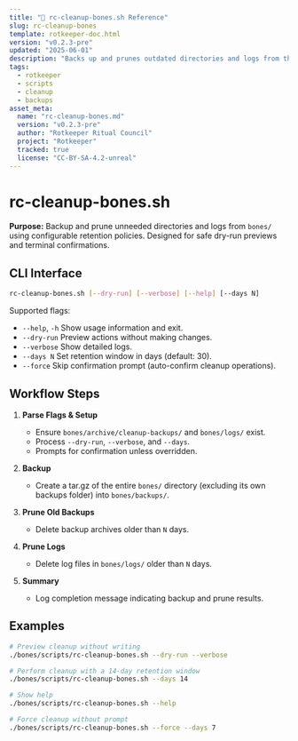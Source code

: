 ```yaml
---
title: "🔄 rc-cleanup-bones.sh Reference"
slug: rc-cleanup-bones
template: rotkeeper-doc.html
version: "v0.2.3-pre"
updated: "2025-06-01"
description: "Backs up and prunes outdated directories and logs from the bones/ archive system."
tags:
  - rotkeeper
  - scripts
  - cleanup
  - backups
asset_meta:
  name: "rc-cleanup-bones.md"
  version: "v0.2.3-pre"
  author: "Rotkeeper Ritual Council"
  project: "Rotkeeper"
  tracked: true
  license: "CC-BY-SA-4.2-unreal"
---
```


# rc-cleanup-bones.sh

**Purpose:** Backup and prune unneeded directories and logs from `bones/` using configurable retention policies. Designed for safe dry-run previews and terminal confirmations.

## CLI Interface

```bash
rc-cleanup-bones.sh [--dry-run] [--verbose] [--help] [--days N]
```

Supported flags:

- `--help`, `-h`
  Show usage information and exit.
- `--dry-run`
  Preview actions without making changes.
- `--verbose`
  Show detailed logs.
- `--days N`
  Set retention window in days (default: 30).
 - `--force`
  Skip confirmation prompt (auto-confirm cleanup operations).

## Workflow Steps

1. **Parse Flags & Setup**
   - Ensure `bones/archive/cleanup-backups/` and `bones/logs/` exist.
   - Process `--dry-run`, `--verbose`, and `--days`.
   - Prompts for confirmation unless overridden.

2. **Backup**
   - Create a tar.gz of the entire `bones/` directory (excluding its own backups folder) into `bones/backups/`.

3. **Prune Old Backups**
   - Delete backup archives older than `N` days.

4. **Prune Logs**
   - Delete log files in `bones/logs/` older than `N` days.

5. **Summary**
   - Log completion message indicating backup and prune results.

## Examples

```bash
# Preview cleanup without writing
./bones/scripts/rc-cleanup-bones.sh --dry-run --verbose

# Perform cleanup with a 14-day retention window
./bones/scripts/rc-cleanup-bones.sh --days 14

# Show help
./bones/scripts/rc-cleanup-bones.sh --help

# Force cleanup without prompt
./bones/scripts/rc-cleanup-bones.sh --force --days 7
```

<!-- 🎴 Limerick 1:
In bones that once held scripts and lore,
rc-cleanup-bones would save and restore.
It backed up the tombs neat,
Then pruned old defeat,
Leaving archives to honor folklore.
-->

<!-- 🎴 Limerick 2:
When backup folders grew out of hand,
This script lent a well-guided stand.
With tar and with find,
It culled what’s confined,
And kept your bones tidy and grand.
-->